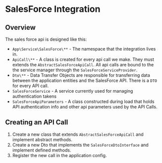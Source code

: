 # SalesForce Integration

## Overview

The sales force api is designed like this:

* `App\Service\SalesForce\**` - The namespace that the integration lives in.
* `ApiCall\**` - A class is created for every api call we make. They must extends the `AbstractSalesForceApiCall`. 
   All api calls are bound to the the service manager through the `SalesForceServiceProvider`.
* `Dto\**` - Data Transfer Objects are responsible for transferring data between the 
  application entities and the SalesForce API. There is a `DTO` for every API call.
* `SalesForceService` - A service currently used for managing authentication takens
* `SalesForceApiParameters` - A class constructed during load that holds API authentication
  info and other api parameters used by the API Calls.

## Creating an API Call

1. Create a new class that extends `AbstractSalesForceApiCall` and implement abstract methods.
2. Create a new Dto that implements the `SalesForceDtoInterface` and implement defined methods. 
3. Register the new call in the application config.
